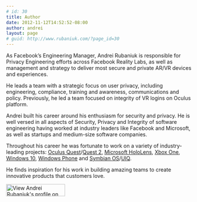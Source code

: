 ```yaml
---
# id: 30
title: Author
date: 2012-11-12T14:52:52-08:00
author: andrei
layout: page
# guid: http://www.rubaniuk.com/?page_id=30
---
```

As Facebook’s Engineering Manager, Andrei Rubaniuk is responsible for Privacy Engineering efforts across Facebook Reality Labs, as well as management and strategy to deliver most secure and private AR/VR devices and experiences.

He leads a team with a strategic focus on user privacy, including engineering, compliance, training and awareness, communications and policy. Previously, he led a team focused on integrity of VR logins on Oculus platform.

Andrei built his career around his enthusiasm for security and privacy. He is well versed in all aspects of Security, Privacy and Integrity of software engineering having worked at industry leaders like Facebook and Microsoft, as well as startups and medium-size software companies.

Throughout his career he was fortunate to work on a variety of industry-leading projects: <a href="https://www.oculus.com/quest/" title="Oculus Quest" target="_blank" rel="noopener">Oculus Quest</a>/<a href="https://www.oculus.com/quest-2/" title="Oculus Quest 2" target="_blank" rel="noopener">Quest 2</a>, <a href="https://www.microsoft.com/en-us/hololens" title="Microsoft HoloLens" target="_blank" rel="noopener">Microsoft HoloLens</a>, <a href="https://www.xbox.com/en-US/consoles/all-consoles" title="Xbox One" target="_blank" rel="noopener">Xbox One</a>, <a title="Windows 10" href="https://www.microsoft.com/en-us/windows"  target="_blank" rel="noopener">Windows 10</a>, <a title="Windows Phone" href="http://www.windowsphone.com/" target="_blank" rel="noopener">Windows Phone</a> and <a title="Symbian OS" href="http://en.wikipedia.org/wiki/Symbian" target="_blank" rel="noopener">Symbian OS</a>/<a title="UIQ" href="http://en.wikipedia.org/wiki/UIQ" target="_blank" rel="noopener">UIQ</a>.

He finds inspiration for his work in building amazing teams to create innovative products that customers love.

<a href="http://www.linkedin.com/in/rubaniuk" target="_blank" rel="noopener"><img loading="lazy" src="http://www.linkedin.com/img/webpromo/btn_viewmy_160x33.png" alt="View Andrei Rubaniuk's profile on LinkedIn" width="160" height="33" border="0" /></a>

&nbsp;